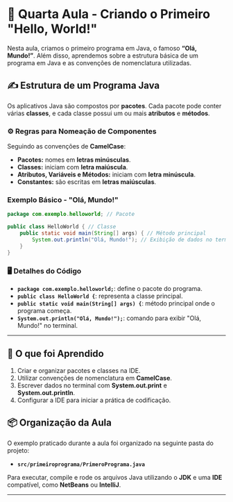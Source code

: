 # 📙 Quarta Aula - Criando o Primeiro "Hello, World!"

Nesta aula, criamos o primeiro programa em Java, o famoso **“Olá, Mundo!”**. Além disso, aprendemos sobre a estrutura básica de um programa em Java e as convenções de nomenclatura utilizadas.

## ✍️ Estrutura de um Programa Java

Os aplicativos Java são compostos por **pacotes**. Cada pacote pode conter várias **classes**, e cada classe possui um ou mais **atributos** e **métodos**.

### ⚙️ Regras para Nomeação de Componentes

Seguindo as convenções de **CamelCase**:

- **Pacotes:** nomes em **letras minúsculas**.
- **Classes:** iniciam com **letra maiúscula**.
- **Atributos, Variáveis e Métodos:** iniciam com **letra minúscula**.
- **Constantes:** são escritas em **letras maiúsculas**.

### Exemplo Básico - "Olá, Mundo!"

```java
package com.exemplo.helloworld; // Pacote

public class HelloWorld { // Classe
    public static void main(String[] args) { // Método principal
        System.out.println("Olá, Mundo!"); // Exibição de dados no terminal
    }
}
```

### 🖥️ Detalhes do Código
- **`package com.exemplo.helloworld;`**: define o pacote do programa.
- **`public class HelloWorld {`**: representa a classe principal.
- **`public static void main(String[] args) {`**: método principal onde o programa começa.
- **`System.out.println("Olá, Mundo!");`**: comando para exibir "Olá, Mundo!" no terminal.

---

## 📖 O que foi Aprendido
1. Criar e organizar pacotes e classes na IDE.
2. Utilizar convenções de nomenclatura em **CamelCase**.
3. Escrever dados no terminal com **System.out.print** e **System.out.println**.
4. Configurar a IDE para iniciar a prática de codificação.

## 📦 Organização da Aula

O exemplo praticado durante a aula foi organizado na seguinte pasta do projeto:

- **`src/primeiroprograma/PrimeroPrograma.java`**

Para executar, compile e rode os arquivos Java utilizando o **JDK** e uma **IDE** compatível, como **NetBeans** ou **IntelliJ**.

---
